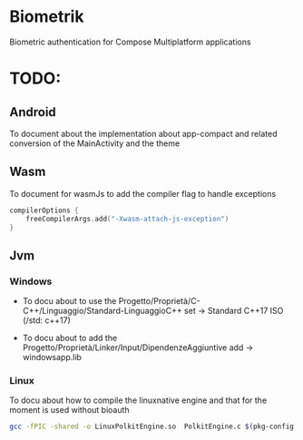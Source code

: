 # Biometrik

Biometric authentication for Compose Multiplatform applications

# TODO:

## Android

To document about the implementation about app-compact and related conversion of the MainActivity and the theme

## Wasm

To document for wasmJs to add the compiler flag to handle exceptions

```kotlin
compilerOptions {
    freeCompilerArgs.add("-Xwasm-attach-js-exception")
}
```

## Jvm

### Windows

- To docu about to use the Progetto/Proprietà/C-C++/Linguaggio/Standard-LinguaggioC++ set -> Standard C++17 ISO (/std:
  c++17)

- To docu about to add the Progetto/Proprietà/Linker/Input/DipendenzeAggiuntive add -> windowsapp.lib

### Linux

To docu about how to compile the linuxnative engine and that for the moment is used without bioauth

```bash
gcc -fPIC -shared -o LinuxPolkitEngine.so  PolkitEngine.c $(pkg-config --cflags --libs polkit-gobject-1 gio-2.0 glib-2.0)
```
